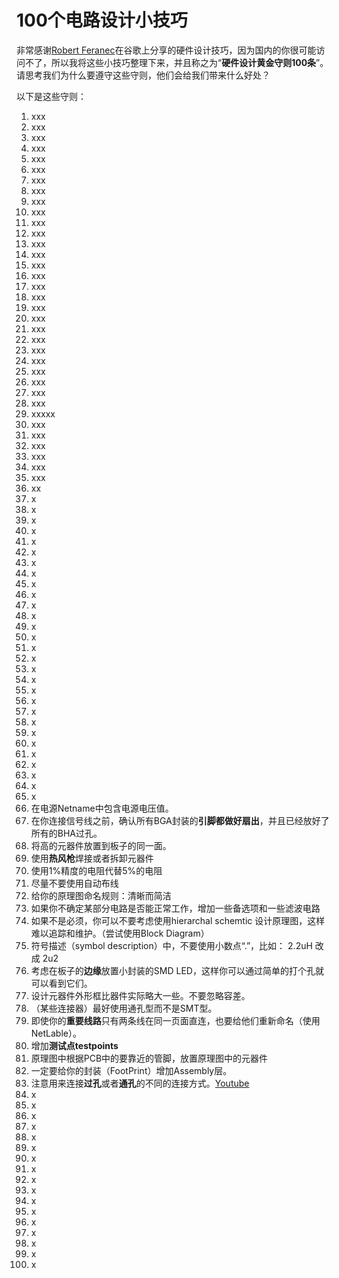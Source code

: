 # 100个电路设计小技巧

非常感谢[Robert Feranec](https://www.youtube.com/channel/UCJQkHVpk3A8bgDmPlJlOJOA)在谷歌上分享的硬件设计技巧，因为国内的你很可能访问不了，所以我将这些小技巧整理下来，并且称之为“**硬件设计黄金守则100条**”。请思考我们为什么要遵守这些守则，他们会给我们带来什么好处？

以下是这些守则：

1. xxx
2. xxx
3. xxx
4. xxx
5. xxx
6. xxx
7. xxx
8. xxx
9. xxx
10. xxx
11. xxx
12. xxx
13. xxx
14. xxx
15. xxx
16. xxx
17. xxx
18. xxx
19. xxx
20. xxx
21. xxx
22. xxx
23. xxx
24. xxx
25. xxx
26. xxx
27. xxx
28. xxx
29. xxxxx
30. xxx
31. xxx
32. xxx
33. xxx
34. xxx
35. xxx
36. xx
37. x
38. x
39. x
40. x
41. x
42. x
43. x
44. x
45. x
46. x
47. x
48. x
49. x
50. x
51. x
52. x
53. x
54. x
55. x
56. x
57. x
58. x
59. x
60. x
61. x
62. x
63. x
64. x
65. x
66. 在电源Netname中包含电源电压值。
67. 在你连接信号线之前，确认所有BGA封装的**引脚都做好扇出**，并且已经放好了所有的BHA过孔。
68. 将高的元器件放置到板子的同一面。
69. 使用**热风枪**焊接或者拆卸元器件
70. 使用1%精度的电阻代替5%的电阻
71. 尽量不要使用自动布线
72. 给你的原理图命名规则：清晰而简洁
73. 如果你不确定某部分电路是否能正常工作，增加一些备选项和一些滤波电路
74. 如果不是必须，你可以不要考虑使用hierarchal schemtic 设计原理图，这样难以追踪和维护。（尝试使用Block Diagram）
75. 符号描述（symbol description）中，不要使用小数点“.”，比如： 2.2uH   改成 2u2
76. 考虑在板子的**边缘**放置小封装的SMD LED，这样你可以通过简单的打个孔就可以看到它们。
77. 设计元器件外形框比器件实际略大一些。不要忽略容差。
78. （某些连接器）最好使用通孔型而不是SMT型。
79. 即使你的**重要线路**只有两条线在同一页面直连，也要给他们重新命名（使用NetLable）。
80. 增加**测试点testpoints**
81. 原理图中根据PCB中的要靠近的管脚，放置原理图中的元器件
82. 一定要给你的封装（FootPrint）增加Assembly层。
83. 注意用来连接**过孔**或者**通孔**的不同的连接方式。[Youtube](https://www.youtube.com/watch?v=12vnBMqWaPc&list=PLXvLToQzgzddPKq_txEXNe0pxaSHqPtMO&index=18)
84. x
85. x
86. x
87. x
88. x
89. x
90. x
91. x
92. x
93. x
94. x
95. x
96. x
97. x
98. x
99. x
100. x